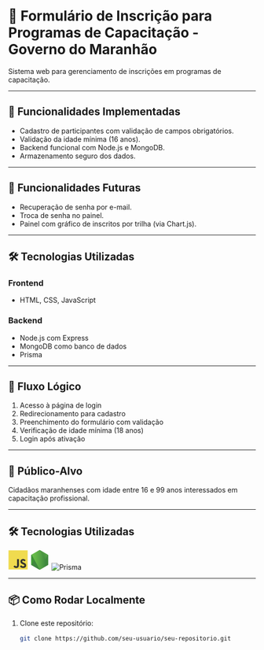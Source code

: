 # 📝 Formulário de Inscrição para Programas de Capacitação - Governo do Maranhão

Sistema web para gerenciamento de inscrições em programas de capacitação.



---

## 🚀 Funcionalidades Implementadas

- Cadastro de participantes com validação de campos obrigatórios.
- Validação da idade mínima (16 anos).
- Backend funcional com Node.js e MongoDB.
- Armazenamento seguro dos dados.

---

## 📌 Funcionalidades Futuras

- Recuperação de senha por e-mail.  
- Troca de senha no painel.  
- Painel com gráfico de inscritos por trilha (via Chart.js).  

---

## 🛠️ Tecnologias Utilizadas

### Frontend
- HTML, CSS, JavaScript  


### Backend
- Node.js com Express  
- MongoDB como banco de dados
- Prisma
---

## 🧠 Fluxo Lógico

1. Acesso à página de login
2. Redirecionamento para cadastro
3. Preenchimento do formulário com validação
4. Verificação de idade mínima (18 anos)
5. Login após ativação


---

## 🎯 Público-Alvo

Cidadãos maranhenses com idade entre 16 e 99 anos interessados em capacitação profissional.

---

## 🛠️ Tecnologias Utilizadas

<img src="https://raw.githubusercontent.com/devicons/devicon/master/icons/javascript/javascript-original.svg" alt="JavaScript" width="40"/> 
<img src="https://raw.githubusercontent.com/devicons/devicon/master/icons/nodejs/nodejs-original.svg" alt="Node.js" width="40"/>
<img src="https://raw.githubusercontent.com/prisma/docs/main/docs/static/favicon.png" alt="Prisma" width="40"/>


---

## 📦 Como Rodar Localmente

1. Clone este repositório:  
   ```bash
   git clone https://github.com/seu-usuario/seu-repositorio.git
